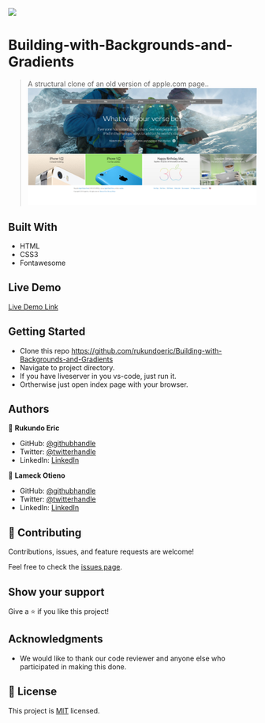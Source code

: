 ![](https://img.shields.io/badge/Microverse-blueviolet)

# Building-with-Backgrounds-and-Gradients

> A structural clone of an old version of apple.com page..
![screenshot](./img/screencapture.png)

## Built With

- HTML
- CSS3
- Fontawesome

## Live Demo

[Live Demo Link](https://raw.githack.com/rukundoeric/Building-with-Backgrounds-and-Gradients/apple-page/index.html)

## Getting Started

* Clone this repo https://github.com/rukundoeric/Building-with-Backgrounds-and-Gradients
* Navigate to project directory.
* If you have liveserver in you vs-code, just run it.
* Ortherwise just open index page with your browser.

## Authors

👤 **Rukundo Eric**
  - GitHub: [@githubhandle](https://github.com/rukundoeric)
  - Twitter: [@twitterhandle](https://twitter.com/rukundoeric005)
  - LinkedIn: [LinkedIn](https://www.linkedin.com/in/rukundo-eric-000bba181/)

👤 **Lameck Otieno**
  - GitHub: [@githubhandle](https://github.com/Lameck1)
  - Twitter: [@twitterhandle](https://twitter.com/lameck721)
  - LinkedIn: [LinkedIn](https://www.linkedin.com/in/lameck-odhiambo-642b7077/)

## 🤝 Contributing

Contributions, issues, and feature requests are welcome!

Feel free to check the [issues page](https://github.com/rukundoeric/Building-with-Backgrounds-and-Gradients/issues).


## Show your support

Give a ⭐️ if you like this project!

## Acknowledgments

- We would like to thank our code reviewer and anyone else who participated in making this done.

## 📝 License

This project is [MIT](./LICENCE) licensed.
